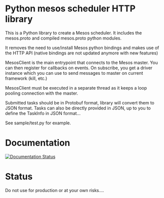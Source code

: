 # Python mesos scheduler HTTP library

This is a Python library to create a Mesos scheduler. It includes the mesos.proto and compiled mesos.proto python modules.

It removes the need to use/install Mesos python bindings and makes use of the HTTP API (native bindings are not updated anymore with new features)

MesosClient is the main entrypoint that connects to the Mesos master. You can then register for callbacks on events.
On subscribe, you get a driver instance which you can use to send messages to master on current framework (kill, etc.)

MesosClient must be executed in a separate thread as it keeps a loop pooling connection with the master.

Submitted tasks should be in Protobuf format, library will convert them to JSON format. Tasks can also be directly provided in JSON, up to you to define the TaskInfo in JSON format...

See sample/test.py for example.

# Documentation

[![Documentation Status](https://readthedocs.org/projects/osalloupython-mesos-http/badge/?version=latest)](http://osalloupython-mesos-http.readthedocs.io/en/latest/?badge=latest)



# Status

Do not use for production or at your own risks....
